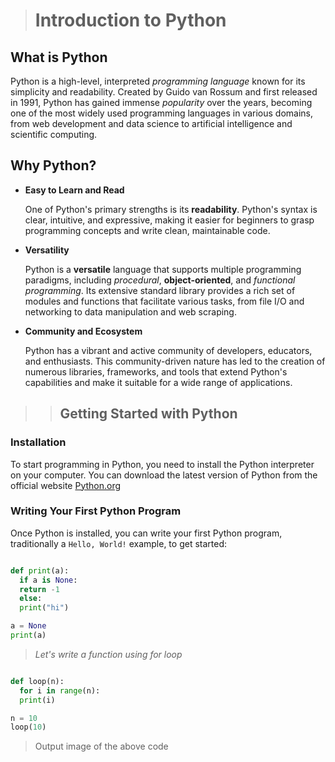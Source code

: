 > # Introduction to Python

## **What is Python**

Python is a high-level, interpreted *programming language* known for its simplicity and readability. Created by Guido van Rossum and first released in 1991, Python has gained immense *popularity* over the years, becoming one of the most widely used programming languages in various domains, from web development and data science to artificial intelligence and scientific computing.

## **Why Python?**

- **Easy to Learn and Read**

  One of Python's primary strengths is its **readability**. Python's syntax is clear, intuitive, and expressive, making it easier for beginners to grasp programming concepts and write clean, maintainable code.

- **Versatility**

  Python is a **versatile** language that supports multiple programming paradigms, including *procedural*, **object-oriented**, and _functional programming_. Its extensive standard library provides a rich set of modules and functions that facilitate various tasks, from file I/O and networking to data manipulation and web scraping.

- **Community and Ecosystem**

  Python has a vibrant and active community of developers, educators, and enthusiasts. This community-driven nature has led to the creation of numerous libraries, frameworks, and tools that extend Python's capabilities and make it suitable for a wide range of applications.

>> ## **Getting Started with Python**

### **Installation**

To start programming in Python, you need to install the Python interpreter on your computer. You can download the latest version of Python from the official website [Python.org][1]

[1]: <https://www.python.org>

### **Writing Your First Python Program**

Once Python is installed, you can write your first Python program, traditionally a  `Hello, World!` example, to get started:

```python

def print(a):
  if a is None:
  return -1
  else:
  print("hi")

a = None
print(a)
```
> *Let's write a function using for loop*

```python

def loop(n):
  for i in range(n):
  print(i)

n = 10
loop(10)
```

> Output image of the above code

